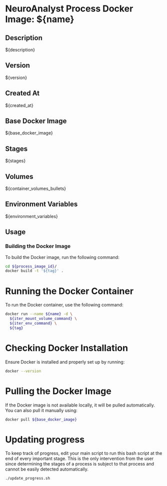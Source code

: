 # NeuroAnalyst Process Docker Image: ${name}

## Description
${description}

## Version
${version}

## Created At
${created_at}

## Base Docker Image
${base_docker_image}

## Stages
${stages}

## Volumes
${container_volumes_bullets}

## Environment Variables
${environment_variables}

## Usage

### Building the Docker Image
To build the Docker image, run the following command:
```bash
cd ${process_image_id}/
docker build -t '${tag}' .
```

# Running the Docker Container
To run the Docker container, use the following command:

```bash
docker run --name ${name} -d \
  ${iter_mount_volume_command} \
  ${iter_env_command} \
  ${tag}
```

# Checking Docker Installation
Ensure Docker is installed and properly set up by running:

```bash
docker --version
```

# Pulling the Docker Image
If the Docker image is not available locally, it will be pulled automatically. You can also pull it manually using:

```bash
docker pull ${base_docker_image}
```

# Updating progress
To keep track of progress, edit your main script to run this bash script at the end of every important stage. This is the only intervention from the user since determining the stages of a process is subject to that process and cannot be easily detected automatically.

```bash
./update_progress.sh
```